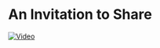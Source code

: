 

# An Invitation to Share


[![Video](http://img.youtube.com/vi/jo7abX55ccM/0.jpg)](http://www.youtube.com/watch?v=jo7abX55ccM)




